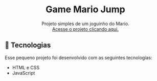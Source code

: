 <h1 align="center"> Game Mario Jump </h1>
<p align="center">
Projeto simples de um joguinho do Mario. <br/>
<a href="https://game-mario-jump-nine.vercel.app">Acesse o projeto clicando aqui.</a>
</p>

## 🚀 Tecnologias

Esse pequeno projeto foi desenvolvido com as seguintes tecnologias:

- HTML e CSS
- JavaScript

